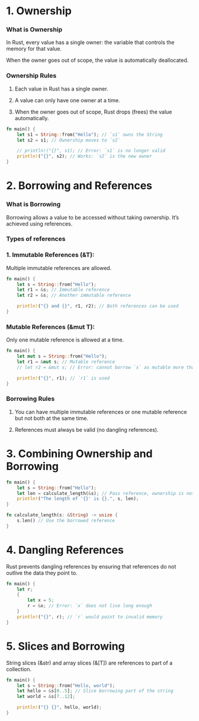 # 1. Ownership 
### What is Ownership
In Rust, every value has a single owner: the variable that controls the memory for that value.

When the owner goes out of scope, the value is automatically deallocated.

### Ownership Rules
1. Each value in Rust has a single owner.

2. A value can only have one owner at a time.

3. When the owner goes out of scope, Rust drops (frees) the value automatically.

```rust
fn main() {
    let s1 = String::from("Hello"); // `s1` owns the String
    let s2 = s1; // Ownership moves to `s2`

    // println!("{}", s1); // Error: `s1` is no longer valid
    println!("{}", s2); // Works: `s2` is the new owner
}
```


# 2. Borrowing and References
### What is Borrowing
Borrowing allows a value to be accessed without taking ownership. It’s achieved using references.


### Types of references

### 1. Immutable References (&T):
Multiple immutable references are allowed.

```rust
fn main() {
    let s = String::from("Hello");
    let r1 = &s; // Immutable reference
    let r2 = &s; // Another immutable reference

    println!("{} and {}", r1, r2); // Both references can be used
}
```


### Mutable References (&mut T):
Only one mutable reference is allowed at a time.

```rust
fn main() {
    let mut s = String::from("Hello");
    let r1 = &mut s; // Mutable reference
    // let r2 = &mut s; // Error: cannot borrow `s` as mutable more than once

    println!("{}", r1); // `r1` is used
}
```

### Borrowing Rules
1. You can have multiple immutable references or one mutable reference but not both at the same time.

2. References must always be valid (no dangling references).


# 3. Combining Ownership and Borrowing
```rust
fn main() {
    let s = String::from("Hello");
    let len = calculate_length(&s); // Pass reference, ownership is not moved
    println!("The length of '{}' is {}.", s, len);
}

fn calculate_length(s: &String) -> usize {
    s.len() // Use the borrowed reference
}
```

# 4. Dangling References
Rust prevents dangling references by ensuring that references do not outlive the data they point to.

```rust
fn main() {
    let r;
    {
        let x = 5;
        r = &x; // Error: `x` does not live long enough
    }
    println!("{}", r); // `r` would point to invalid memory
}
```


# 5. Slices and Borrowing
String slices (&str) and array slices (&[T]) are references to part of a collection.
```rust
fn main() {
    let s = String::from("Hello, world");
    let hello = &s[0..5]; // Slice borrowing part of the string
    let world = &s[7..12];

    println!("{} {}", hello, world);
}
```

